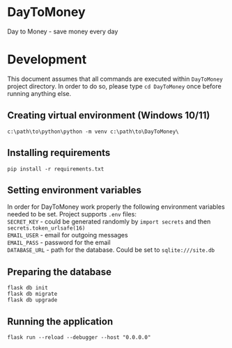 # DayToMoney
Day to Money - save money every day

# Development

This document assumes that all commands are executed within `DayToMoney` project directory. 
In order to do so, please type `cd DayToMoney` once before running anything else.

## Creating virtual environment (Windows 10/11)

```c:\path\to\python\python -m venv c:\path\to\DayToMoney\```

## Installing requirements

`pip install -r requirements.txt`

## Setting environment variables

In order for DayToMoney work properly the following environment variables needed to be set. Project supports `.env` files:  
`SECRET_KEY` - could be generated randomly by `import secrets` and then `secrets.token_urlsafe(16)`  
`EMAIL_USER` - email for outgoing messages  
`EMAIL_PASS` - password for the email  
`DATABASE_URL` - path for the database. Could be set to `sqlite:///site.db`

## Preparing the database

```flask db init```  
```flask db migrate```  
```flask db upgrade```

## Running the application

```flask run --reload --debugger --host "0.0.0.0"```
